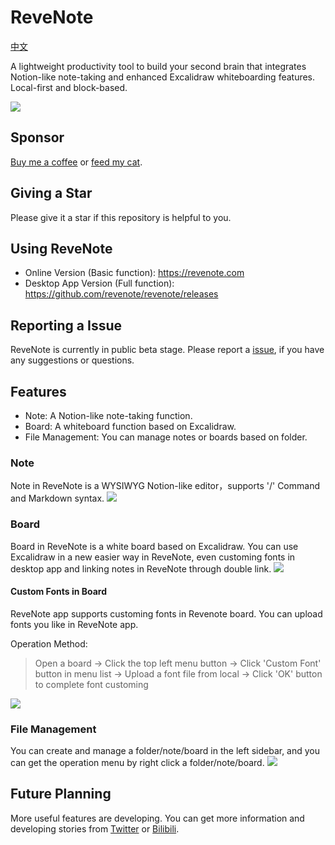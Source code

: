 # ReveNote
[中文](README_zh.md)

A lightweight productivity tool to build your second brain that integrates Notion-like note-taking and enhanced Excalidraw whiteboarding features. Local-first and block-based.

![](https://img.alicdn.com/imgextra/i2/O1CN01dA0A6k1hqH2PElE0f_!!6000000004328-2-tps-2472-1412.png)

## Sponsor
[Buy me a coffee](https://www.buymeacoffee.com/korbinzhao) or [feed my cat](https://afdian.net/a/wantian).

## Giving a Star
Please give it a star if this repository is helpful to you.

## Using ReveNote
* Online Version (Basic function): https://revenote.com
* Desktop App Version (Full function): https://github.com/revenote/revenote/releases

## Reporting a Issue
ReveNote is currently in public beta stage. Please report a [issue](https://github.com/revenote/revenote/issues/new), if you have any suggestions or questions.

## Features
* Note: A Notion-like note-taking function.
* Board: A whiteboard function based on Excalidraw.
* File Management: You can manage notes or boards based on folder.

### Note
Note in ReveNote is a WYSIWYG Notion-like editor，supports '/' Command and Markdown syntax.
![](https://img.alicdn.com/imgextra/i3/O1CN01ZtyLi025xBnRgRRZM_!!6000000007592-2-tps-2472-1412.png)

### Board
Board in ReveNote is a white board based on Excalidraw. You can use Excalidraw in a new easier way in ReveNote, even customing fonts in desktop app and linking notes in ReveNote through double link.
![](https://img.alicdn.com/imgextra/i3/O1CN015e68dL1YngFlaiz9g_!!6000000003104-2-tps-2472-1412.png)

#### Custom Fonts in Board
ReveNote app supports customing fonts in Revenote board. You can upload fonts you like in ReveNote app.

Operation Method:
> Open a board -> Click the top left menu button -> Click 'Custom Font' button in menu list -> Upload a font file from local -> Click 'OK' button to complete font customing

![](https://img.alicdn.com/imgextra/i4/O1CN01Yv35wX1v5vZtxi7iR_!!6000000006122-2-tps-2472-1412.png)

### File Management
You can create and manage a folder/note/board in the left sidebar, and you can get the operation menu by right click a folder/note/board.
![](https://img.alicdn.com/imgextra/i3/O1CN01nqVYEV1TGdbGbWlFK_!!6000000002355-2-tps-722-804.png)

## Future Planning
More useful features are developing. You can get more information and developing stories from [Twitter](https://twitter.com/TheReveNote) or [Bilibili](https://space.bilibili.com/393134139).

